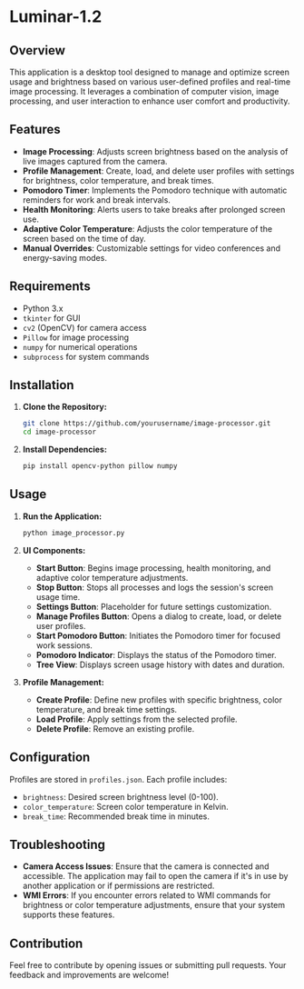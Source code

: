 # Luminar-1.2
## Overview

This application is a desktop tool designed to manage and optimize screen usage and brightness based on various user-defined profiles and real-time image processing. It leverages a combination of computer vision, image processing, and user interaction to enhance user comfort and productivity.

## Features

- **Image Processing**: Adjusts screen brightness based on the analysis of live images captured from the camera.
- **Profile Management**: Create, load, and delete user profiles with settings for brightness, color temperature, and break times.
- **Pomodoro Timer**: Implements the Pomodoro technique with automatic reminders for work and break intervals.
- **Health Monitoring**: Alerts users to take breaks after prolonged screen use.
- **Adaptive Color Temperature**: Adjusts the color temperature of the screen based on the time of day.
- **Manual Overrides**: Customizable settings for video conferences and energy-saving modes.

## Requirements

- Python 3.x
- `tkinter` for GUI
- `cv2` (OpenCV) for camera access
- `Pillow` for image processing
- `numpy` for numerical operations
- `subprocess` for system commands

## Installation

1. **Clone the Repository:**
   ```sh
   git clone https://github.com/yourusername/image-processor.git
   cd image-processor
   ```

2. **Install Dependencies:**
   ```sh
   pip install opencv-python pillow numpy
   ```

## Usage

1. **Run the Application:**
   ```sh
   python image_processor.py
   ```

2. **UI Components:**
   - **Start Button**: Begins image processing, health monitoring, and adaptive color temperature adjustments.
   - **Stop Button**: Stops all processes and logs the session's screen usage time.
   - **Settings Button**: Placeholder for future settings customization.
   - **Manage Profiles Button**: Opens a dialog to create, load, or delete user profiles.
   - **Start Pomodoro Button**: Initiates the Pomodoro timer for focused work sessions.
   - **Pomodoro Indicator**: Displays the status of the Pomodoro timer.
   - **Tree View**: Displays screen usage history with dates and duration.

3. **Profile Management:**
   - **Create Profile**: Define new profiles with specific brightness, color temperature, and break time settings.
   - **Load Profile**: Apply settings from the selected profile.
   - **Delete Profile**: Remove an existing profile.

## Configuration

Profiles are stored in `profiles.json`. Each profile includes:
- `brightness`: Desired screen brightness level (0-100).
- `color_temperature`: Screen color temperature in Kelvin.
- `break_time`: Recommended break time in minutes.

## Troubleshooting

- **Camera Access Issues**: Ensure that the camera is connected and accessible. The application may fail to open the camera if it's in use by another application or if permissions are restricted.
- **WMI Errors**: If you encounter errors related to WMI commands for brightness or color temperature adjustments, ensure that your system supports these features.

## Contribution

Feel free to contribute by opening issues or submitting pull requests. Your feedback and improvements are welcome!
